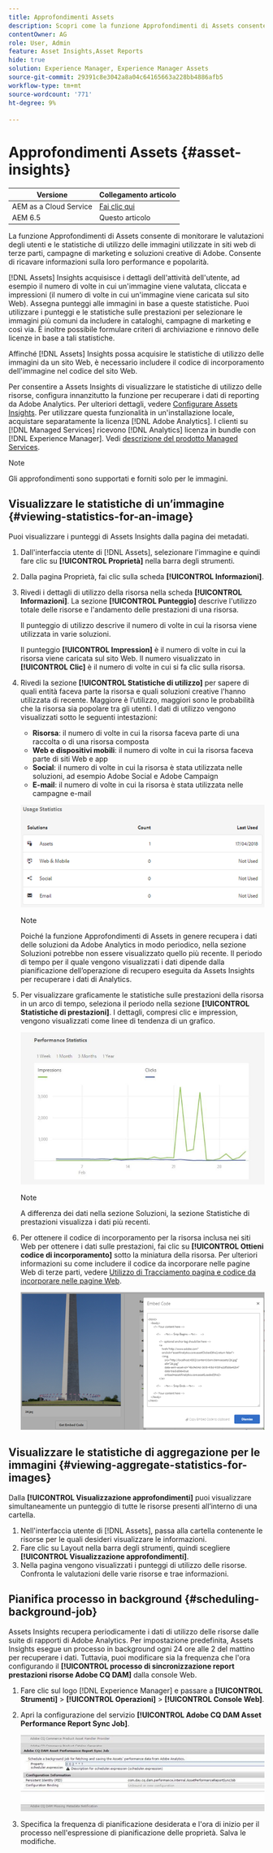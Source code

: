 ```yaml
---
title: Approfondimenti Assets
description: Scopri come la funzione Approfondimenti di Assets consente di monitorare le valutazioni degli utenti e le statistiche di utilizzo delle immagini utilizzate in siti web di terze parti, campagne di marketing e soluzioni creative di Adobe.
contentOwner: AG
role: User, Admin
feature: Asset Insights,Asset Reports
hide: true
solution: Experience Manager, Experience Manager Assets
source-git-commit: 29391c8e3042a8a04c64165663a228bb4886afb5
workflow-type: tm+mt
source-wordcount: '771'
ht-degree: 9%

---
```


# Approfondimenti Assets {#asset-insights}

| Versione | Collegamento articolo |
| -------- | ---------------------------- |
| AEM as a Cloud Service | [Fai clic qui](https://experienceleague.adobe.com/docs/experience-manager-cloud-service/content/assets/manage/assets-insights.html?lang=en) |
| AEM 6.5 | Questo articolo |

La funzione Approfondimenti di Assets consente di monitorare le valutazioni degli utenti e le statistiche di utilizzo delle immagini utilizzate in siti web di terze parti, campagne di marketing e soluzioni creative di Adobe. Consente di ricavare informazioni sulla loro performance e popolarità.

[!DNL Assets] Insights acquisisce i dettagli dell&#39;attività dell&#39;utente, ad esempio il numero di volte in cui un&#39;immagine viene valutata, cliccata e impressioni (il numero di volte in cui un&#39;immagine viene caricata sul sito Web). Assegna punteggi alle immagini in base a queste statistiche. Puoi utilizzare i punteggi e le statistiche sulle prestazioni per selezionare le immagini più comuni da includere in cataloghi, campagne di marketing e così via. È inoltre possibile formulare criteri di archiviazione e rinnovo delle licenze in base a tali statistiche.

Affinché [!DNL Assets] Insights possa acquisire le statistiche di utilizzo delle immagini da un sito Web, è necessario includere il codice di incorporamento dell&#39;immagine nel codice del sito Web.

Per consentire a Assets Insights di visualizzare le statistiche di utilizzo delle risorse, configura innanzitutto la funzione per recuperare i dati di reporting da Adobe Analytics. Per ulteriori dettagli, vedere [Configurare Assets Insights](/help/assets/configure-asset-insights.md). Per utilizzare questa funzionalità in un&#39;installazione locale, acquistare separatamente la licenza [!DNL Adobe Analytics]. I clienti su [!DNL Managed Services] ricevono [!DNL Analytics] licenza in bundle con [!DNL Experience Manager]. Vedi [descrizione del prodotto Managed Services](https://helpx.adobe.com/legal/product-descriptions/adobe-experience-manager-managed-services.html).

>[!NOTE]
>
>Gli approfondimenti sono supportati e forniti solo per le immagini.

## Visualizzare le statistiche di un’immagine {#viewing-statistics-for-an-image}

Puoi visualizzare i punteggi di Assets Insights dalla pagina dei metadati.

1. Dall&#39;interfaccia utente di [!DNL Assets], selezionare l&#39;immagine e quindi fare clic su **[!UICONTROL Proprietà]** nella barra degli strumenti.
1. Dalla pagina Proprietà, fai clic sulla scheda **[!UICONTROL Informazioni]**.
1. Rivedi i dettagli di utilizzo della risorsa nella scheda **[!UICONTROL Informazioni]**. La sezione **[!UICONTROL Punteggio]** descrive l&#39;utilizzo totale delle risorse e l&#39;andamento delle prestazioni di una risorsa.

   Il punteggio di utilizzo descrive il numero di volte in cui la risorsa viene utilizzata in varie soluzioni.

   Il punteggio **[!UICONTROL Impression]** è il numero di volte in cui la risorsa viene caricata sul sito Web. Il numero visualizzato in **[!UICONTROL Clic]** è il numero di volte in cui si fa clic sulla risorsa.

1. Rivedi la sezione **[!UICONTROL Statistiche di utilizzo]** per sapere di quali entità faceva parte la risorsa e quali soluzioni creative l&#39;hanno utilizzata di recente. Maggiore è l’utilizzo, maggiori sono le probabilità che la risorsa sia popolare tra gli utenti. I dati di utilizzo vengono visualizzati sotto le seguenti intestazioni:

   * **Risorsa**: il numero di volte in cui la risorsa faceva parte di una raccolta o di una risorsa composta
   * **Web e dispositivi mobili**: il numero di volte in cui la risorsa faceva parte di siti Web e app
   * **Social**: il numero di volte in cui la risorsa è stata utilizzata nelle soluzioni, ad esempio Adobe Social e Adobe Campaign
   * **E-mail**: il numero di volte in cui la risorsa è stata utilizzata nelle campagne e-mail

   ![statistiche_di_utilizzo](assets/usage_statistics.png)

   >[!NOTE]
   >
   >Poiché la funzione Approfondimenti di Assets in genere recupera i dati delle soluzioni da Adobe Analytics in modo periodico, nella sezione Soluzioni potrebbe non essere visualizzato quello più recente. Il periodo di tempo per il quale vengono visualizzati i dati dipende dalla pianificazione dell’operazione di recupero eseguita da Assets Insights per recuperare i dati di Analytics.

1. Per visualizzare graficamente le statistiche sulle prestazioni della risorsa in un arco di tempo, seleziona il periodo nella sezione **[!UICONTROL Statistiche di prestazioni]**. I dettagli, compresi clic e impression, vengono visualizzati come linee di tendenza di un grafico.

   ![chlimage_1-3](assets/chlimage_1-3.jpeg)

   >[!NOTE]
   >
   >A differenza dei dati nella sezione Soluzioni, la sezione Statistiche di prestazioni visualizza i dati più recenti.

1. Per ottenere il codice di incorporamento per la risorsa inclusa nei siti Web per ottenere i dati sulle prestazioni, fai clic su **[!UICONTROL Ottieni codice di incorporamento]** sotto la miniatura della risorsa. Per ulteriori informazioni su come includere il codice da incorporare nelle pagine Web di terze parti, vedere [Utilizzo di Tracciamento pagina e codice da incorporare nelle pagine Web](/help/assets/use-page-tracker.md).

   ![chlimage_1-98](assets/chlimage_1-303.png)

## Visualizzare le statistiche di aggregazione per le immagini {#viewing-aggregate-statistics-for-images}

Dalla **[!UICONTROL Visualizzazione approfondimenti]** puoi visualizzare simultaneamente un punteggio di tutte le risorse presenti all’interno di una cartella.

1. Nell&#39;interfaccia utente di [!DNL Assets], passa alla cartella contenente le risorse per le quali desideri visualizzare le informazioni.
1. Fare clic su Layout nella barra degli strumenti, quindi scegliere **[!UICONTROL Visualizzazione approfondimenti]**.
1. Nella pagina vengono visualizzati i punteggi di utilizzo delle risorse. Confronta le valutazioni delle varie risorse e trae informazioni.

## Pianifica processo in background {#scheduling-background-job}

Assets Insights recupera periodicamente i dati di utilizzo delle risorse dalle suite di rapporti di Adobe Analytics. Per impostazione predefinita, Assets Insights esegue un processo in background ogni 24 ore alle 2 del mattino per recuperare i dati. Tuttavia, puoi modificare sia la frequenza che l&#39;ora configurando il **[!UICONTROL processo di sincronizzazione report prestazioni risorse Adobe CQ DAM]** dalla console Web.

1. Fare clic sul logo [!DNL Experience Manager] e passare a **[!UICONTROL Strumenti]** > **[!UICONTROL Operazioni]** > **[!UICONTROL Console Web]**.
1. Apri la configurazione del servizio **[!UICONTROL Adobe CQ DAM Asset Performance Report Sync Job]**.

   ![chlimage_1-99](assets/chlimage_1-304.png)

1. Specifica la frequenza di pianificazione desiderata e l&#39;ora di inizio per il processo nell&#39;espressione di pianificazione delle proprietà. Salva le modifiche.
